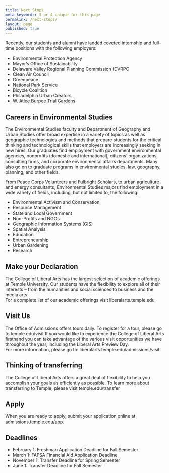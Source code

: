 ```yaml
---
title: Next Stops
meta-keywords: 3 or 4 unique for this page
permalink: /next-stops/
layout: page
published: true
---
```


Recently, our students and alumni have landed coveted internship and full-time positions with the following employers:

- Environmental Protection Agency
- Mayor’s Office of Sustainability
- Delaware Valley Regional Planning Commission (DVRPC
- Clean Air Council
- Greenpeace
- National Park Service
- Bicycle Coalition
- Philadelphia Urban Creators
- W. Atlee Burpee Trial Gardens

## Careers in Environmental Studies

The Environmental Studies faculty and Department of Geography and Urban Studies offer broad expertise in a variety of topics as well as geographic technologies and methods that prepare students for the critical thinking and technological skills that employers are increasingly seeking in new hires. Our graduates find employment with government environmental agencies, nonprofits (domestic and international), citizens’ organizations, consulting firms, and corporate environmental affairs departments. Many also go on to graduate programs in environmental studies, law, geography, planning, and other fields.

From Peace Corps Volunteers and Fulbright Scholars, to urban agriculture and energy consultants, Environmental Studies majors find employment in a wide variety of fields, including, but not limited to, the following:

- Environmental Activism and Conservation
- Resource Management
- State and Local Government
- Non-Profits and NGOs
- Geographic Information Systems (GIS)
- Spatial Analysis
- Education
- Entrepreneurship
- Urban Gardening
- Research

## Make your Declaration

The College of Liberal Arts has the largest selection of  academic offerings at Temple University. Our students have the flexibility to explore all of their interests – from the humanities and social sciences to business and the media arts.   
For a complete list of our academic offerings visit liberalarts.temple.edu

## Visit Us

The Office of Admissions offers tours daily. To register for a tour, please go to temple.edu/visit
If you would like to experience the College of Liberal Arts firsthand you can take advantage of the various visit  opportunities we have throughout the year, including the Liberal Arts Preview Day.   
For more information, please go to: liberalarts.temple.edu/admissions/visit. 

## Thinking of transferring

The College of Liberal Arts offers a great deal of flexibility to help you accomplish your goals as efficiently as possible.   To learn more about transferring to Temple, please visit temple.edu/transfer

## Apply

When you are ready to apply, submit your application online at admissions.temple.edu/app. 

## Deadlines

- February 1: Freshman Application Deadline for Fall Semester
- March 1: FAFSA Financial Aid Application Deadline
- November 1: Transfer Deadline for Spring Semester
- June 1: Transfer Deadline for Fall Semester
